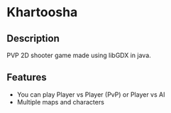 # Khartoosha
## Description
PVP 2D shooter game made using libGDX in java.

## Features
* You can play Player vs Player (PvP) or Player vs AI
* Multiple maps and characters
